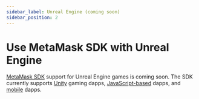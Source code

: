 ```yaml
---
sidebar_label: Unreal Engine (coming soon)
sidebar_position: 2
---
```


# Use MetaMask SDK with Unreal Engine

[MetaMask SDK](../../../../concepts/sdk/index.mdx) support for Unreal Engine games is coming soon.
The SDK currently supports [Unity](unity.md) gaming dapps,
[JavaScript-based](../javascript/index.md) dapps, and [mobile](../mobile/index.md) dapps.